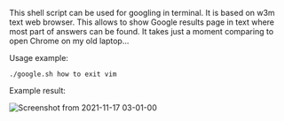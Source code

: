 This shell script can be used for googling in terminal. It is based on w3m text web browser. This allows to show Google results page in text where most part of answers can be found.
It takes just a moment comparing to open Chrome on my old laptop...

Usage example: 

```./google.sh how to exit vim```

Example result:

![Screenshot from 2021-11-17 03-01-00](https://user-images.githubusercontent.com/57292616/142057488-5b07efef-de39-4841-a129-e247e07a3433.png)
